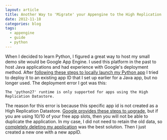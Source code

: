 ```yaml
---
layout: article
title: Another Way to 'Migrate' your Appengine to the High Replication Datastore
date: 2012-11-18
categories: blog
tags:
  - appengine
  - guide
  - python
---
```


When I decided to learn Python, I figured a great way to host my small demo site would be Google App Engine. I used this platform in the past to host Java applications and had experience with Google's deployment method. After [following these steps&nbsp;to locally launch my Python app](https://developers.google.com/appengine/docs/python/gettingstartedpython27/ "following these steps to locally launch my Python app")&nbsp;I tried to deploy it to an existing app ID that I set up earlier for a Java app, but no longer used. The deployment error I got was this:

```
The 'python27' runtime is only supported for apps using the High Replication Datastore.
```

The reason for this error is because this specific app id is not created as a High Replication Datastore. [Google provides these steps to upgrade](https://developers.google.com/appengine/docs/adminconsole/migration), but if you are using 10/10 of your free app slots, then you will not be able to duplicate the application. In my case, I did not need to retain the old data, so [completely deleting my application](https://developers.google.com/appengine/docs/adminconsole/applicationsettings#Disable_or_Delete_Your_Application) was the best solution. Then I just created a new one with a new appID.
